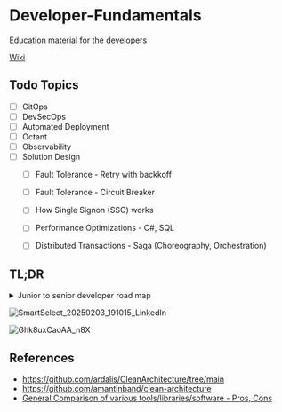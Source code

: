 # Developer-Fundamentals
Education material for the developers


[Wiki](https://github.com/FullstackCodingGuy/Developer-Fundamentals/wiki)


## Todo Topics

- [ ] GitOps
- [ ] DevSecOps
- [ ] Automated Deployment
- [ ] Octant
- [ ] Observability
- [ ] Solution Design
  - [ ] Fault Tolerance - Retry with backkoff
  - [ ] Fault Tolerance - Circuit Breaker
  - [ ] How Single Signon (SSO) works
  - [ ] Performance Optimizations - C#, SQL
  - [ ] Distributed Transactions - Saga (Choreography, Orchestration)


## TL;DR
<details>
<summary>Junior to senior developer road map</summary>
</details>

![SmartSelect_20250203_191015_LinkedIn](https://github.com/user-attachments/assets/eaa21775-0ef0-4555-af6a-54a6162281a9)


![Ghk8uxCaoAA_n8X](https://github.com/user-attachments/assets/9015fc1b-1259-42bb-8e55-cadd69675dca)


## References 
- https://github.com/ardalis/CleanArchitecture/tree/main
- https://github.com/amantinband/clean-architecture
- [General Comparison of various tools/libraries/software - Pros, Cons](https://github.com/FullstackCodingGuy/Developer-Fundamentals/wiki/Fundamentals#general-comparison-of-various-toolslibrariessoftware---pros-cons)

